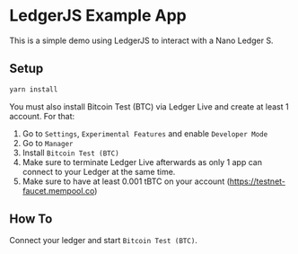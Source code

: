 # LedgerJS Example App

This is a simple demo using LedgerJS to interact with a Nano Ledger S.

## Setup

```bash
yarn install
```

You must also install Bitcoin Test (BTC) via Ledger Live and create at least 1 account.
For that:

1. Go to `Settings`, `Experimental Features` and enable `Developer Mode`
2. Go to `Manager`
3. Install `Bitcoin Test (BTC)`
4. Make sure to terminate Ledger Live afterwards as only 1 app can connect to your Ledger at the same time.
5. Make sure to have at least 0.001 tBTC on your account (https://testnet-faucet.mempool.co)

## How To

Connect your ledger and start `Bitcoin Test (BTC)`.
